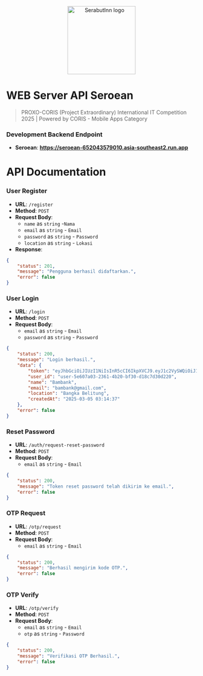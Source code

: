 <p align="center">
  <img src="https://storage.googleapis.com/seroean-buckets/logo/Seroean.png" alt="SerabutInn logo" height="180" />
</p>

# WEB Server API Seroean
> PROXO-CORIS (Project Extraordinary) International IT Competition 2025 | Powered by CORIS - Mobile Apps Category

### Development Backend Endpoint
- **Seroean**: **https://seroean-652043579010.asia-southeast2.run.app**

# API Documentation

### User Register
- **URL**: `/register`
- **Method**: `POST`
- **Request Body**:
  - `name` as `string` -`Nama`
  - `email` as `string` - `Email`
  - `password` as `string` - `Password`
  - `location` as `string` - `Lokasi`
- **Response**:

```json
{
    "status": 201,
    "message": "Pengguna berhasil didaftarkan.",
    "error": false
}
```
### User Login

- **URL**: `/login`
- **Method**: `POST`
- **Request Body**:
  - `email` as `string` - `Email`
  - `password` as `string` - `Password`

```json
{
    "status": 200,
    "message": "Login berhasil.",
    "data": {
        "token": "eyJhbGciOiJIUzI1NiIsInR5cCI6IkpXVCJ9.eyJ1c2VySWQiOiJ1c2VyLTVlNjA3YTAzLTIzNjEtNGIyMC1iZjMwLWQxOGM3ZDMwZDIyMCIsImlhdCI6MTc0MTExOTI4MiwiZXhwIjoxNzQzNzExMjgyfQ.ywW5qt8oEzTgnP67aKi9C98l5g1ELVJnoKjplFW5tcg",
        "user_id": "user-5e607a03-2361-4b20-bf30-d18c7d30d220",
        "name": "Bambank",
        "email": "bambank@gmail.com",
        "location": "Bangka Belitung",
        "createdAt": "2025-03-05 03:14:37"
    },
    "error": false
}
```
### Reset Password

- **URL**: `/auth/request-reset-password`
- **Method**: `POST`
- **Request Body**:
  - `email` as `string` - `Email`

```json
{
    "status": 200,
    "message": "Token reset password telah dikirim ke email.",
    "error": false
}
```
### OTP Request

- **URL**: `/otp/request`
- **Method**: `POST`
- **Request Body**:
  - `email` as `string` - `Email`

```json
{
    "status": 200,
    "message": "Berhasil mengirim kode OTP.",
    "error": false
}
```
### OTP Verify

- **URL**: `/otp/verify`
- **Method**: `POST`
- **Request Body**:
  - `email` as `string` - `Email`
  - `otp` as `string` - `Password`

```json
{
    "status": 200,
    "message": "Verifikasi OTP Berhasil.",
    "error": false
}
```
